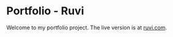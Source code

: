# Portfolio - Ruvi

Welcome to my portfolio project. The live version is at [ruvi.com](https://ruvi.com).
